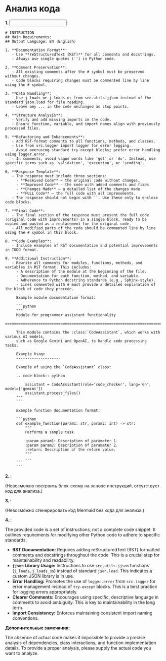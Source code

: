 # Анализ кода

**1. <input code>**:

```
# INSTRUCTION
## Main Requirements:
## Output Language: EN (English)

1. **Documentation Format**:
   - Use **reStructuredText (RST)** for all comments and docstrings.
   - Always use single quotes ('') in Python code.

2. **Comment Preservation**:
   - All existing comments after the # symbol must be preserved without changes.
   - Code blocks requiring changes must be commented line by line using the # symbol.

3. **Data Handling**:
   - Use j_loads or j_loads_ns from src.utils.jjson instead of the standard json.load for file reading.
   - Leave any ... in the code unchanged as stop points.

4. **Structure Analysis**:
   - Verify and add missing imports in the code.
   - Ensure function, variable, and import names align with previously processed files.

5. **Refactoring and Enhancements**:
   - Add RST-format comments to all functions, methods, and classes.
   - Use from src.logger import logger for error logging.
   - Avoid overusing standard try-except blocks; prefer error handling using logger.error.
   - In comments, avoid vague words like 'get' or 'do'. Instead, use specific terms such as 'validation', 'execution', or 'sending'.

6. **Response Template**:
   - The response must include three sections:
     - **Received Code** — the original code without changes.
     - **Improved Code** — the code with added comments and fixes.
     - **Changes Made** — a detailed list of the changes made.
     - **FULL Code** — the full code with all improvements.
   - The response should not begin with ``. Use these only to enclose code blocks.

7. **Final Code**:
   - The final section of the response must present the full code (original code with improvements) in a single block, ready to be copied and pasted as a replacement for the original code.
   - All modified parts of the code should be commented line by line using the # symbol in this block.

8. **Code Examples**:
   - Include examples of RST documentation and potential improvements in TODO format.

9. **Additional Instruction**:
   - Rewrite all comments for modules, functions, methods, and variables in RST format. This includes:
     - A description of the module at the beginning of the file.
     - Documentation for each function, method, and variable.
     - Adherence to Python docstring standards (e.g., Sphinx-style).
     - Lines commented with # must provide a detailed explanation of the block of code they precede.

     Example module documentation format:

     ```python
     """
     Module for programmer assistant functionality
     =========================================================================================

     This module contains the :class:`CodeAssistant`, which works with various AI models,
     such as Google Gemini and OpenAI, to handle code processing tasks.

     Example Usage
     --------------------

     Example of using the `CodeAssistant` class:

     .. code-block:: python

         assistant = CodeAssistant(role='code_checker', lang='en', model=['gemini'])
         assistant.process_files()
     """
     ```

     Example function documentation format:

     ```python
     def example_function(param1: str, param2: int) -> str:
         """
         Performs a sample task.

         :param param1: Description of parameter 1.
         :param param2: Description of parameter 2.
         :return: Description of the return value.
         """
         ...
     ```
     ```
```

**2. <algorithm>**:

(Невозможно построить блок-схему на основе инструкций, отсутствует код для анализа.)

**3. <mermaid>**:

(Невозможно сгенерировать код Mermaid без кода для анализа.)

**4. <explanation>**:

The provided code is a set of instructions, not a complete code snippet.  It outlines requirements for modifying other Python code to adhere to specific standards:

* **RST Documentation:**  Requires adding reStructuredText (RST) formatted comments and docstrings throughout the code.  This is a crucial step for maintainability and readability.
* **`jjson` Library Usage:** Instructions to use `src.utils.jjson` functions (`j_loads`, `j_loads_ns`) instead of standard `json.load`. This indicates a custom JSON library is in use.
* **Error Handling:**  Promotes the use of `logger.error` from `src.logger` for error management instead of `try-except` blocks. This is a best practice for logging errors appropriately.
* **Clearer Comments:** Encourages using specific, descriptive language in comments to avoid ambiguity.  This is key to maintainability in the long term.
* **Import Consistency:** Enforces maintaining consistent import naming conventions.


**Дополнительные замечания:**

The absence of actual code makes it impossible to provide a precise analysis of dependencies, class interactions, and function implementation details.  To provide a proper analysis, please supply the actual code you want to analyze.